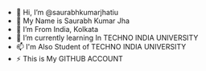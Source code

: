 - 👋 Hi, I’m @saurabhkumarjhatiu
- 👀 My Name is Saurabh Kumar Jha
- 🌱 I’m From India, Kolkata
- 💞️ I’m currently learning In TECHNO INDIA UNIVERSITY
- 📫 I'm Also Student of TECHNO INDIA UNIVERSITY
- ⚡ This is My GITHUB ACCOUNT
<!---
saurabhkumarjhatiu/saurabhkumarjhatiu is a ✨ special ✨ repository because its `README.md` (this file) appears on your GitHub profile.
You can click the Preview link to take a look at your changes.
--->
